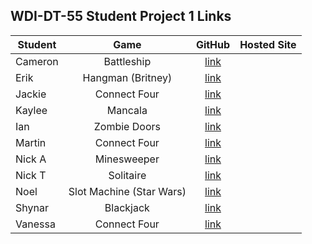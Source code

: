## WDI-DT-55 Student Project 1 Links

| Student | Game | GitHub | Hosted Site |
|---|:---:|:---:|:---:|
| Cameron | Battleship | [link](https://github.com/calsbrook/Battleship) | |
| Erik | Hangman (Britney) | [link](https://github.com/SpeechieX/savebrit) | |
| Jackie | Connect Four | [link](https://github.com/jacksters1111/Connect-Four-Game) | |
| Kaylee | Mancala | [link](https://github.com/kbuscemi/Mancala) | |
| Ian | Zombie Doors | [link](https://github.com/enreras/Zombie-Game) | |
| Martin | Connect Four | [link](https://github.com/Martinbugayong/connectFour)| |
| Nick A | Minesweeper | [link](https://github.com/nickarocho/minesweeper) | |
| Nick T | Solitaire | [link](https://github.com/nicktayl0r/Solitaire) | |
| Noel | Slot Machine (Star Wars) | [link](https://github.com/noelabellera/sw_slot-machine) | |
| Shynar | Blackjack | [link](https://github.com/shynargaliyeva/project-1) | |
| Vanessa | Connect Four | [link](https://github.com/vestrada64/connect-four) | |
